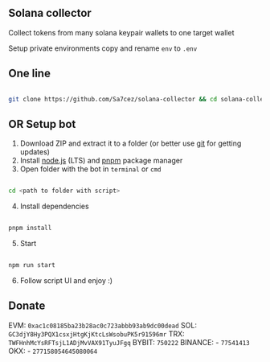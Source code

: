 ## Solana collector

Collect tokens from many solana keypair wallets to one target wallet

Setup private environments copy and rename `env` to `.env`

## One line

```bash

git clone https://github.com/Sa7cez/solana-collector && cd solana-collector && pnpm install

```

## OR Setup bot

1. Download ZIP and extract it to a folder (or better use [git](https://git-scm.com/) for getting updates)
2. Install [node.js](https://nodejs.org/en/) (LTS) and [pnpm](https://pnpm.io/installation) package manager
3. Open folder with the bot in `terminal` or `cmd`

```bash

cd <path to folder with script>

```

4. Install dependencies

```bash

pnpm install

```

5. Start

```bash

npm run start

```

6. Follow script UI and enjoy :)

## Donate

EVM: `0xac1c08185ba23b28ac0c723abbb93ab9dc00dead`
SOL: `GC3djY8Hy3PQX1csxjHtgKjKtcLsWsobuPK5r91596mr`
TRX: `TWFHnhMcYsRFTsjL1ADjMvVAX91TyuJFgq`
BYBIT: `750222`
BINANCE: - `77541413`
OKX: - `277158054645080064`
